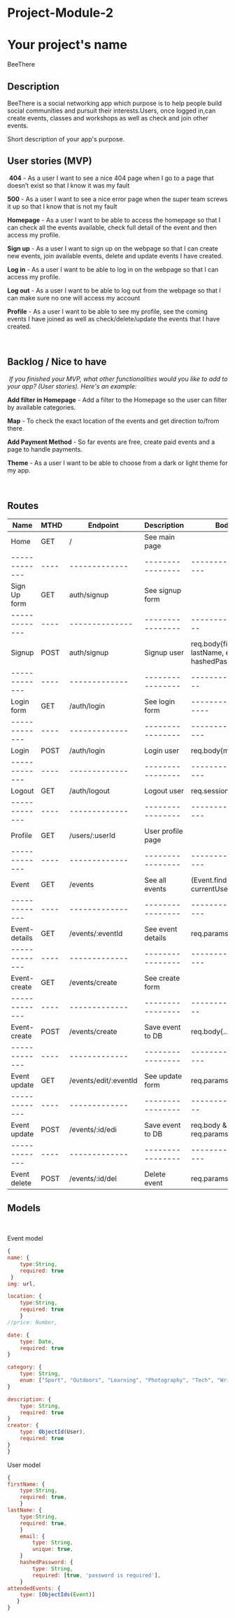# Project-Module-2

# Your project's name

BeeThere
​

## Description

​BeeThere is a social networking app which purpose is to help people build social communities and pursuit their interests.Users, once logged in,can create events, classes and workshops as well as check and join other events.

Short description of your app's purpose.
​

## User stories (MVP)

​
**404** - As a user I want to see a nice 404 page when I go to a page that doesn’t exist so that I know it was my fault

**500** - As a user I want to see a nice error page when the super team screws it up so that I know that is not my fault

**Homepage** - As a user I want to be able to access the homepage so that I can check all the events available, check full detail of the event and then access my profile.

**Sign up** - As a user I want to sign up on the webpage so that I can create new events, join available events, delete and update events I have created.

**Log in** - As a user I want to be able to log in on the webpage so that I can access my profile.

**Log out** - As a user I want to be able to log out from the webpage so that I can make sure no one will access my account

**Profile** - As a user I want to be able to see my profile, see the coming events I have joined as well as check/delete/update the events that I have created.

​​

## Backlog / Nice to have

​
_If you finished your MVP, what other functionalities would you like to add to your app? (User stories). Here's an example:_

**Add filter in Homepage** - Add a filter to the Homepage so the user can filter by available categories.

**Map** - To check the exact location of the events and get direction to/from there.

**Add Payment Method** - So far events are free, create paid events and a page to handle payments.

**Theme** - As a user I want to be able to choose from a dark or light theme for my app.

​

## Routes

| Name          | MTHD | Endpoint              | Description       | Body                                                 | Render        | Redirect |
| ------------- | ---- | --------------------- | ----------------- | ---------------------------------------------------- | ------------- | -------- |
| Home          | GET  | /                     | See main page     |                                                      | home          |          |
| ------------- | ---- | -------------         | ----------------  | -----------------                                    | ------------  | -------- |
| Sign Up form  | GET  | auth/signup           | See signup form   |                                                      | signup-form   |          |
| ------------- | ---- | --------------        | ----------------  | ----------------                                     | ------------  | -------- |
| Signup        | POST | auth/signup           | Signup user       | req.body{firstName, lastName, email, hashedPassword} |               | /        |
| ------------- | ---- | -------------         | ----------------  | ----------------                                     | ------------  | -------- |
| Login form    | GET  | /auth/login           | See login form    | ------------------                                   | login-form    |          |
| ------------- | ---- | -------------         | ----------------  | -----------------                                    | ------------  | -------- |
| Login         | POST | /auth/login           | Login user        | req.body{mail,psw}                                   |               | /events  |
| ------------- | ---- | -------------         | ----------------  | -----------------                                    | ------------  | -------- |
| Logout        | GET  | /auth/logout          | Logout user       | req.session.destro                                   |               | /login   |
| ------------- | ---- | -------------         | ----------------  | -----------------                                    | ------------  | -------- |
| Profile       | GET  | /users/:userId        | User profile page |                                                      | profile-page  |          |
| ------------- | ---- | -------------         | ----------------  | -----------------                                    | ------------  | -------- |
| Event         | GET  | /events               | See all events    | (Event.find ) currentUser                            | events-list   |          |
| ------------- | ---- | -------------         | ----------------  | -----------------                                    | ------------  | -------- |
| Event-details | GET  | /events/:eventId      | See event details | req.params{id}                                       | events-detail |          |
| ------------- | ---- | -------------         | ----------------  | -----------------                                    | ------------  | -------- |
| Event-create  | GET  | /events/create        | See create form   |                                                      | create-form   |          |
| ------------- | ---- | -------------         | ----------------  | ----------------                                     | ------------  | -------- |
| Event-create  | POST | /events/create        | Save event to DB  | req.body{...}                                        |               | /events  |
| ------------- | ---- | -------------         | ----------------  | -----------------                                    | ------------  | -------- |
| Event update  | GET  | /events/edit/:eventId | See update form   | req.params{id}                                       | update-form   |          |
| ------------- | ---- | -------------         | ----------------  | ----------------                                     | ------------  | -------- |
| Event update  | POST | /events/:id/edi       | Save event to DB  | req.body & req.params(Id)                            |               | /events  |
| ------------- | ---- | -------------         | ----------------  | -----------------                                    | ------------  | -------- |
| Event delete  | POST | /events/:id/del       | Delete event      | req.params{id}                                       |               | /events  |

## Models

​

Event model

```js
{
name: {
    type:String,
    required: true
 }
img: url,

location: {
    type:String,
    required: true
    }
//price: Number,

date: {
    type: Date,
    required: true
}

category: {
    type: String,
    enum: ["Sport", "Outdoors", "Learning", "Photography", "Tech", "Writing"]
}

description: {
    type: String,
    required: true
}
creator: {
    type: ObjectId(User),
    required: true
}
}
```

User model
​

```js
{
firstName: {
    type:String,
    required: true,
    }
lastName: {
    type:String,
    required: true,
    }
    email: {
        type: String,
        unique: true,
    }
    hashedPassword: {
        type: String,
        required: [true, 'password is required'],
    }
attendedEvents: {
    type: [ObjectIds(Event)]
   }
}
```

​

<!-- ## Links

​

### Github kanban

​
[Link to my project]()
​

### Github repository

​
[Link Repo]()
​

### Project deploy

​
[Link Deploy]()
​

### Wireframes

​
[InVision with Wireframes]()
​

### Slides -->
